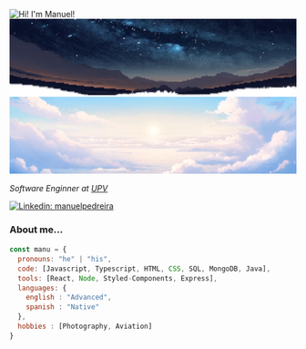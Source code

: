 ![Hi! I'm Manuel!](https://readme-typing-svg.herokuapp.com?font=Fira+Code&pause=2000&color=78BEFC&random=false&width=435&height=30&lines=Hello+World+!;I'm+Manuel+!;Hola+Mundo+!;Soy+Manuel+!)
![Head](https://raw.githubusercontent.com/ManuelPedreira/ManuelPedreira/main/img/night.png#gh-dark-mode-only)
![Head](https://raw.githubusercontent.com/ManuelPedreira/ManuelPedreira/main/img/day.png#gh-light-mode-only)


<p><em>Software Enginner at <a href="http://www.upv.es">UPV</a> 
</em></p>

[![Linkedin: manuelpedreira](https://img.shields.io/badge/-manuelpedreira-blue?style=flat-square&logo=Linkedin&logoColor=white&link=https://www.linkedin.com/in/manuelpedreira/)](https://www.linkedin.com/in/manuelpedreira/)



### About me...  

```javascript
const manu = {
  pronouns: "he" | "his",
  code: [Javascript, Typescript, HTML, CSS, SQL, MongoDB, Java],
  tools: [React, Node, Styled-Components, Express],
  languages: {
    english : "Advanced",
    spanish : "Native"
  },
  hobbies : [Photography, Aviation]
}
```
